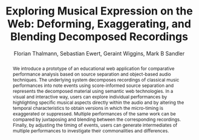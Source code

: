 --- 
  title: "Exploring Musical Expression on the Web: Deforming, Exaggerating, and Blending Decomposed Recordings" 
  abstract: "We introduce a prototype of an educational web application for comparative performance analysis based on source separation and object-based audio techniques. The underlying system decomposes recordings of classical music performances into note events using score-informed source separation and represents the decomposed material using semantic web technologies. In a visual and interactive way, users can explore individual performances by highlighting specific musical aspects directly within the audio and by altering the temporal characteristics to obtain versions in which the micro-timing is exaggerated or suppressed. Multiple performances of the same work can be compared by juxtaposing and blending between the corresponding recordings. Finally, by adjusting the timing of events, users can generate intermediates of multiple performances to investigate their commonalities and differences." 
  address: "London" 
  author: "Florian Thalmann, Sebastian Ewert, Geraint Wiggins, Mark B Sandler" 
  booktitle: "Proceedings of the International Web Audio Conference" 
  editor: "Florian Thalmann, Sebastian Ewert" 
  month: "Proceedings of the International Web Audio Conference"
  pages: "" 
  publisher: "Queen Mary University of London" 
  series: "WAC '17"
  type: "Poster"  
  year: "2017" 
  id: "2017_EA_62" 
  tags: year2017
  media: none 
  pdflink: /_data/papers/pdf/2017/2017_62.pdf
  ISSN: 2663-5844
---